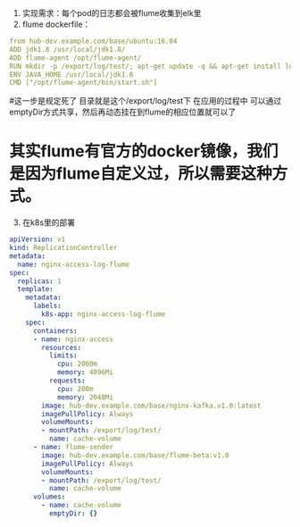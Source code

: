 1. 实现需求：每个pod的日志都会被flume收集到elk里
2. flume dockerfile：

``` yaml
from hub-dev.example.com/base/ubuntu:16.04
ADD jdk1.8 /usr/local/jdk1.8/
ADD flume-agent /opt/flume-agent/
RUN mkdir -p /export/log/test/; apt-get update -q && apt-get install locales -y &&  locale-gen zh_CN.UTF-8
ENV JAVA_HOME /usr/local/jdk1.8
CMD ["/opt/flume-agent/bin/start.sh"]
```
#这一步是规定死了 目录就是这个/export/log/test下  在应用的过程中 可以通过emptyDir方式共享，然后再动态挂在到flume的相应位置就可以了

# 其实flume有官方的docker镜像，我们是因为flume自定义过，所以需要这种方式。


3. 在k8s里的部署

``` yaml
apiVersion: v1
kind: ReplicationController
metadata:
  name: nginx-access-log-flume
spec:
  replicas: 1
  template:
    metadata:
      labels:
        k8s-app: nginx-access-log-flume
    spec:
      containers:
      - name: nginx-access
        resources:
          limits:
            cpu: 2000m
            memory: 4096Mi
          requests:
            cpu: 200m
            memory: 2048Mi
        image: hub-dev.example.com/base/nginx-kafka.v1.0:latest
        imagePullPolicy: Always
        volumeMounts:
        - mountPath: /export/log/test/
          name: cache-volume
      - name: flume-sender
        image: hub-dev.example.com/base/flume-beta:v1.0
        imagePullPolicy: Always
        volumeMounts:
        - mountPath: /export/log/test/
          name: cache-volume
      volumes:
        - name: cache-volume
          emptyDir: {}
```
